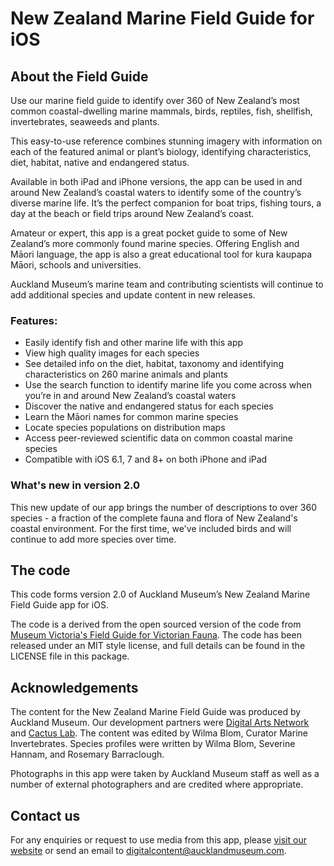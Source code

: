 # New Zealand Marine Field Guide for iOS## About the Field GuideUse our marine field guide to identify over 360 of New Zealand’s most common coastal-dwelling marine mammals, birds, reptiles, fish, shellfish, invertebrates, seaweeds and plants.This easy-to-use reference combines stunning imagery with information on each of the featured animal or plant’s biology, identifying characteristics, diet, habitat, native and endangered status.Available in both iPad and iPhone versions, the app can be used in and around New Zealand’s coastal waters to identify some of the country’s diverse marine life. It’s the perfect companion for boat trips, fishing tours, a day at the beach or field trips around New Zealand’s coast.Amateur or expert, this app is a great pocket guide to some of New Zealand’s more commonly found marine species. Offering English and Māori language, the app is also a great educational tool for kura kaupapa Māori, schools and universities.Auckland Museum’s marine team and contributing scientists will continue to add additional species and update content in new releases.### Features: * Easily identify fish and other marine life with this app * View high quality images for each species * See detailed info on the diet, habitat, taxonomy and identifying characteristics on 260 marine animals and plants * Use the search function to identify marine life you come across when you’re in and around New Zealand’s coastal waters * Discover the native and endangered status for each species * Learn the Māori names for common marine species * Locate species populations on distribution maps * Access peer-reviewed scientific data on common coastal marine species * Compatible with iOS 6.1, 7 and 8+ on both iPhone and iPad### What's new in version 2.0This new update of our app brings the number of descriptions to over 360 species - a fraction of the complete fauna and flora of New Zealand's coastal environment. For the first time, we've included birds and will continue to add more species over time.## The codeThis code forms version 2.0 of Auckland Museum’s New Zealand Marine Field Guide app for iOS.The code is a derived from the open sourced version of the code from [Museum Victoria's Field Guide for Victorian Fauna](http://museumvictoria.com.au/discoverycentre/mv-field-guide-app/). The code has been released under an MIT style license, and full details can be found in the LICENSE file in this package. ## AcknowledgementsThe content for the New Zealand Marine Field Guide was produced by Auckland Museum. Our development partners were [Digital Arts Network](http://www.dan.co.nz/) and [Cactus Lab](http://www.cactuslab.com/). The content was edited by Wilma Blom, Curator Marine Invertebrates. Species profiles were written by Wilma Blom, Severine Hannam, and Rosemary Barraclough.Photographs in this app were taken by Auckland Museum staff as well as a number of external photographers and are credited where appropriate.## Contact usFor any enquiries or request to use media from this app, please [visit our website](http://www.aucklandmuseum.com/nz-marine-life-app) or send an email to digitalcontent@aucklandmuseum.com.